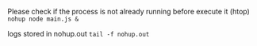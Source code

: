 Please check if the process is not already running before execute it (htop)
`nohup node main.js &`

logs stored in nohup.out
`tail -f nohup.out`

